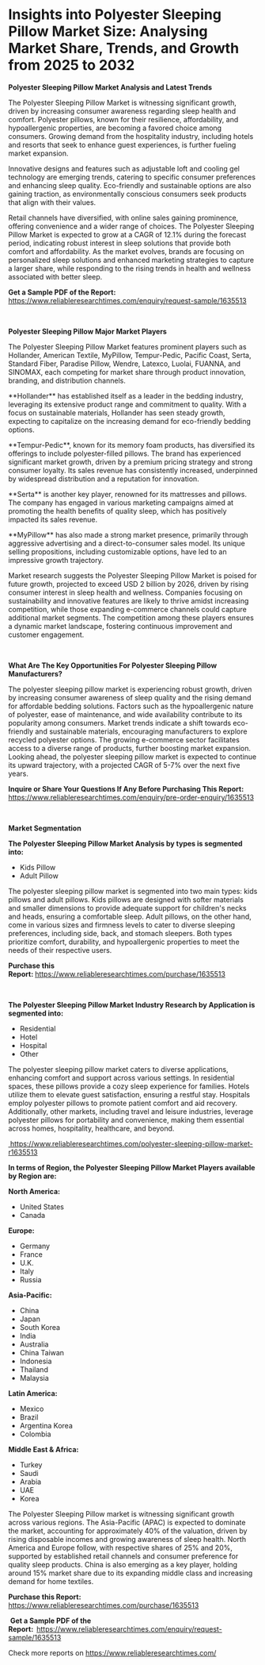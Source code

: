 <p><h1>Insights into Polyester Sleeping Pillow Market Size: Analysing Market Share, Trends, and Growth from 2025 to 2032</h1></p><p><strong>Polyester Sleeping Pillow Market Analysis and Latest Trends</strong></p>
<p><p>The Polyester Sleeping Pillow Market is witnessing significant growth, driven by increasing consumer awareness regarding sleep health and comfort. Polyester pillows, known for their resilience, affordability, and hypoallergenic properties, are becoming a favored choice among consumers. Growing demand from the hospitality industry, including hotels and resorts that seek to enhance guest experiences, is further fueling market expansion.</p><p>Innovative designs and features such as adjustable loft and cooling gel technology are emerging trends, catering to specific consumer preferences and enhancing sleep quality. Eco-friendly and sustainable options are also gaining traction, as environmentally conscious consumers seek products that align with their values.</p><p>Retail channels have diversified, with online sales gaining prominence, offering convenience and a wider range of choices. The Polyester Sleeping Pillow Market is expected to grow at a CAGR of 12.1% during the forecast period, indicating robust interest in sleep solutions that provide both comfort and affordability. As the market evolves, brands are focusing on personalized sleep solutions and enhanced marketing strategies to capture a larger share, while responding to the rising trends in health and wellness associated with better sleep.</p></p>
<p><strong>Get a Sample PDF of the Report:&nbsp;</strong> <a href="https://www.reliableresearchtimes.com/enquiry/request-sample/1635513?utm_campaign=3291&utm_medium=2&utm_source=Github&utm_content=ia&utm_term=23032025&utm_id=polyester-sleeping-pillow">https://www.reliableresearchtimes.com/enquiry/request-sample/1635513</a></p>
<p>&nbsp;</p>
<p><strong>Polyester Sleeping Pillow Major Market Players</strong></p>
<p><p>The Polyester Sleeping Pillow Market features prominent players such as Hollander, American Textile, MyPillow, Tempur-Pedic, Pacific Coast, Serta, Standard Fiber, Paradise Pillow, Wendre, Latexco, Luolai, FUANNA, and SINOMAX, each competing for market share through product innovation, branding, and distribution channels.</p><p>**Hollander** has established itself as a leader in the bedding industry, leveraging its extensive product range and commitment to quality. With a focus on sustainable materials, Hollander has seen steady growth, expecting to capitalize on the increasing demand for eco-friendly bedding options.</p><p>**Tempur-Pedic**, known for its memory foam products, has diversified its offerings to include polyester-filled pillows. The brand has experienced significant market growth, driven by a premium pricing strategy and strong consumer loyalty. Its sales revenue has consistently increased, underpinned by widespread distribution and a reputation for innovation.</p><p>**Serta** is another key player, renowned for its mattresses and pillows. The company has engaged in various marketing campaigns aimed at promoting the health benefits of quality sleep, which has positively impacted its sales revenue.</p><p>**MyPillow** has also made a strong market presence, primarily through aggressive advertising and a direct-to-consumer sales model. Its unique selling propositions, including customizable options, have led to an impressive growth trajectory.</p><p>Market research suggests the Polyester Sleeping Pillow Market is poised for future growth, projected to exceed USD 2 billion by 2026, driven by rising consumer interest in sleep health and wellness. Companies focusing on sustainability and innovative features are likely to thrive amidst increasing competition, while those expanding e-commerce channels could capture additional market segments. The competition among these players ensures a dynamic market landscape, fostering continuous improvement and customer engagement.</p></p>
<p>&nbsp;</p>
<p><strong>What Are The Key Opportunities For Polyester Sleeping Pillow Manufacturers?</strong></p>
<p><p>The polyester sleeping pillow market is experiencing robust growth, driven by increasing consumer awareness of sleep quality and the rising demand for affordable bedding solutions. Factors such as the hypoallergenic nature of polyester, ease of maintenance, and wide availability contribute to its popularity among consumers. Market trends indicate a shift towards eco-friendly and sustainable materials, encouraging manufacturers to explore recycled polyester options. The growing e-commerce sector facilitates access to a diverse range of products, further boosting market expansion. Looking ahead, the polyester sleeping pillow market is expected to continue its upward trajectory, with a projected CAGR of 5-7% over the next five years.</p></p>
<p><strong>Inquire or Share Your Questions If Any Before Purchasing This Report:</strong> <a href="https://www.reliableresearchtimes.com/enquiry/pre-order-enquiry/1635513?utm_campaign=3291&utm_medium=2&utm_source=Github&utm_content=ia&utm_term=23032025&utm_id=polyester-sleeping-pillow">https://www.reliableresearchtimes.com/enquiry/pre-order-enquiry/1635513</a></p>
<p>&nbsp;</p>
<p><strong>Market Segmentation</strong></p>
<p><strong>The Polyester Sleeping Pillow Market Analysis by types is segmented into:</strong></p>
<p><ul><li>Kids Pillow</li><li>Adult Pillow</li></ul></p>
<p><p>The polyester sleeping pillow market is segmented into two main types: kids pillows and adult pillows. Kids pillows are designed with softer materials and smaller dimensions to provide adequate support for children's necks and heads, ensuring a comfortable sleep. Adult pillows, on the other hand, come in various sizes and firmness levels to cater to diverse sleeping preferences, including side, back, and stomach sleepers. Both types prioritize comfort, durability, and hypoallergenic properties to meet the needs of their respective users.</p></p>
<p><strong>Purchase this Report:&nbsp;</strong><a href="https://www.reliableresearchtimes.com/purchase/1635513?utm_campaign=3291&utm_medium=2&utm_source=Github&utm_content=ia&utm_term=23032025&utm_id=polyester-sleeping-pillow">https://www.reliableresearchtimes.com/purchase/1635513</a></p>
<p>&nbsp;</p>
<p><strong>The Polyester Sleeping Pillow Market Industry Research by Application is segmented into:</strong></p>
<p><ul><li>Residential</li><li>Hotel</li><li>Hospital</li><li>Other</li></ul></p>
<p><p>The polyester sleeping pillow market caters to diverse applications, enhancing comfort and support across various settings. In residential spaces, these pillows provide a cozy sleep experience for families. Hotels utilize them to elevate guest satisfaction, ensuring a restful stay. Hospitals employ polyester pillows to promote patient comfort and aid recovery. Additionally, other markets, including travel and leisure industries, leverage polyester pillows for portability and convenience, making them essential across homes, hospitality, healthcare, and beyond.</p></p>
<p><a href="https://www.reliableresearchtimes.com/polyester-sleeping-pillow-market-r1635513?utm_campaign=3291&utm_medium=2&utm_source=Github&utm_content=ia&utm_term=23032025&utm_id=polyester-sleeping-pillow">&nbsp;https://www.reliableresearchtimes.com/polyester-sleeping-pillow-market-r1635513</a></p>
<p><strong>In terms of Region, the Polyester Sleeping Pillow Market Players available by Region are:</strong></p>
<p>
    <p> <strong> North America: </strong>
        <ul>
            <li>United States</li>
            <li>Canada</li>
        </ul>
        </p> 
    <p> <strong> Europe: </strong>
        <ul>
            <li>Germany</li>
            <li>France</li>
            <li>U.K.</li>
            <li>Italy</li>
            <li>Russia</li>
        </ul>
        </p> 
    <p> <strong> Asia-Pacific: </strong>
        <ul>
            <li>China</li>
            <li>Japan</li>
            <li>South Korea</li>
            <li>India</li>
            <li>Australia</li>
            <li>China Taiwan</li>
            <li>Indonesia</li>
            <li>Thailand</li>
            <li>Malaysia</li>
        </ul>
        </p> 
    <p> <strong> Latin America: </strong>
        <ul>
            <li>Mexico</li>
            <li>Brazil</li>
            <li>Argentina Korea</li>
            <li>Colombia</li>
        </ul>
        </p> 
    <p> <strong> Middle East & Africa: </strong>
        <ul>
            <li>Turkey</li>
            <li>Saudi</li>
            <li>Arabia</li>
            <li>UAE</li>
            <li>Korea</li>
        </ul>
    </p>
    </p>
<p><p>The Polyester Sleeping Pillow market is witnessing significant growth across various regions. The Asia-Pacific (APAC) is expected to dominate the market, accounting for approximately 40% of the valuation, driven by rising disposable incomes and growing awareness of sleep health. North America and Europe follow, with respective shares of 25% and 20%, supported by established retail channels and consumer preference for quality sleep products. China is also emerging as a key player, holding around 15% market share due to its expanding middle class and increasing demand for home textiles.</p></p>
<p><strong>Purchase this Report: </strong><a href="https://www.reliableresearchtimes.com/purchase/1635513?utm_campaign=3291&utm_medium=2&utm_source=Github&utm_content=ia&utm_term=23032025&utm_id=polyester-sleeping-pillow">https://www.reliableresearchtimes.com/purchase/1635513</a></p>
<p>&nbsp;<strong>Get a Sample PDF of the Report:&nbsp;&nbsp;</strong><a href="https://www.reliableresearchtimes.com/enquiry/request-sample/1635513?utm_campaign=3291&utm_medium=2&utm_source=Github&utm_content=ia&utm_term=23032025&utm_id=polyester-sleeping-pillow">https://www.reliableresearchtimes.com/enquiry/request-sample/1635513</a></p>
<p><strong></strong></p>
<p>Check more reports on <a href="https://www.reliableresearchtimes.com/?utm_campaign=3291&utm_medium=2&utm_source=Github&utm_content=ia&utm_term=23032025&utm_id=polyester-sleeping-pillow">https://www.reliableresearchtimes.com/</a></p>
